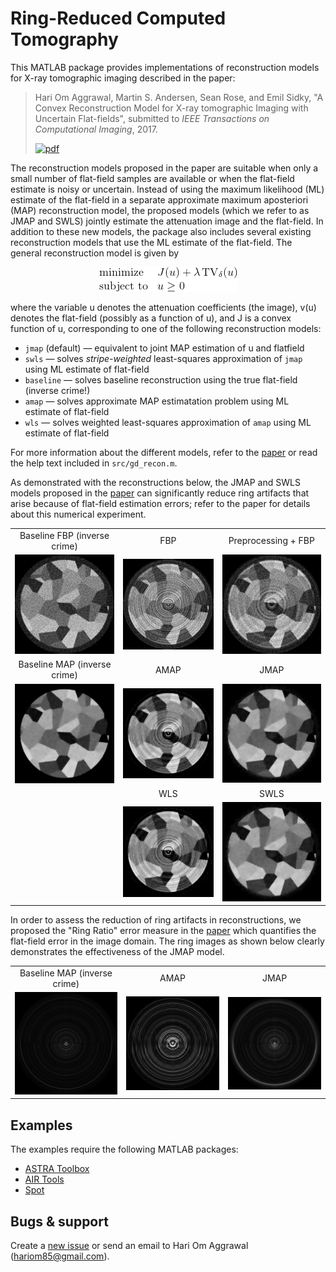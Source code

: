 # Ring-Reduced Computed Tomography

This MATLAB package provides implementations of reconstruction models for X-ray tomographic imaging described in the paper:

> Hari Om Aggrawal, Martin S. Andersen, Sean Rose, and Emil Sidky, 
> "A Convex Reconstruction Model for X-ray tomographic Imaging with Uncertain Flat-fields", 
> submitted to *IEEE Transactions on Computational Imaging*, 2017. 
>
>  [![pdf](http://wwwimages.adobe.com/content/dam/acom/en/legal/images/badges/Adobe_PDF_file_icon_24x24.png)](http://people.compute.dtu.dk/mskan/papers/flatfield.pdf)

The reconstruction models proposed in the paper are suitable when only a small number of flat-field samples are available or when the flat-field estimate is noisy or uncertain. Instead of using the maximum likelihood (ML) estimate of the flat-field in a separate approximate maximum aposteriori (MAP) reconstruction model, the proposed models (which we refer to as JMAP and SWLS) jointly estimate the attenuation image and the flat-field. In addition to these new models, the package also includes several existing reconstruction models that use the ML estimate of the flat-field. The general reconstruction model is given by
<div align="center">
<img src="images/optprb.png"/>
</div>

where the variable u denotes the attenuation coefficients (the image), v(u) denotes the flat-field (possibly as a function of u), and J is a convex function of u, corresponding to one of the following reconstruction models:

- `jmap` (default) — equivalent to joint MAP estimation of u and flatfield
- `swls` — solves *stripe-weighted* least-squares approximation of `jmap` using ML estimate of flat-field
- `baseline` —  solves baseline reconstruction using the true flat-field (inverse crime!)
- `amap` — solves approximate MAP estimatation problem using ML estimate of flat-field
- `wls` — solves weighted least-squares approximation of `amap` using ML estimate of flat-field

For more information about the different models, refer to the [paper](http://people.compute.dtu.dk/mskan/papers/flatfield.pdf) or read the help text included in `src/gd_recon.m`.

As demonstrated with the reconstructions below, the JMAP and SWLS models proposed in the [paper](http://people.compute.dtu.dk/mskan/papers/flatfield.pdf) can significantly reduce ring artifacts that arise because of flat-field estimation errors; refer to the paper for details about this numerical experiment.

<div align="center">
<table style="border: none; text-align: center;">
<tr>
	<td>Baseline FBP (inverse crime)</td>
	<td>FBP</td>
	<td>Preprocessing + FBP</td>
</tr>
<tr>
  <td><img src="images/grain_bfbp.png" /></td>
  <td><img src="images/grain_fbp.png" /></td>
  <td><img src="images/grain_pfbp.png" /></td>
</tr>
<tr>
	<td>Baseline MAP (inverse crime)</td>
	<td>AMAP</td>
	<td>JMAP</td>
</tr>
<tr>
  <td><img src="images/grain_baseline.png" /></td>
  <td><img src="images/grain_amap.png" /></td>
  <td><img src="images/grain_jmap1.png" /></td>
</tr>
<tr>
	<td></td>
	<td>WLS</td>
	<td>SWLS</td>
</tr>
<tr>
  <td></td>
  <td><img src="images/grain_wls.png" /></td>
  <td><img src="images/grain_swls1.png" /></td>
</tr>
</table>
</div>

In order to assess the reduction of ring artifacts in reconstructions, we proposed the "Ring Ratio" error measure in the [paper](http://people.compute.dtu.dk/mskan/papers/flatfield.pdf) which quantifies the flat-field error in the image domain. The ring images as shown below clearly demonstrates the effectiveness of the JMAP model.

<div align="center">
<table style="border: none; text-align: center;">
<tr>
	<td>Baseline MAP (inverse crime)</td>
	<td>AMAP</td>
	<td>JMAP</td>
</tr>
<tr>
  <td><img src="images/grain_baseline_ring.png" /></td>
  <td><img src="images/grain_amap_ring.png" /></td>
  <td><img src="images/grain_jmap1_ring.png" /></td>
</tr>
</table>
</div>

## Examples

The examples require the following MATLAB packages:

* [ASTRA Toolbox](http://www.astra-toolbox.com/)
* [AIR Tools](http://www.imm.dtu.dk/~pcha/AIRtools/)
* [Spot](http://www.cs.ubc.ca/labs/scl/spot/) 

## Bugs & support
Create a [new issue](https://help.github.com/articles/creating-an-issue/) or send an email to Hari Om Aggrawal ([hariom85@gmail.com](mailto:hariom85@gmail.com)).



